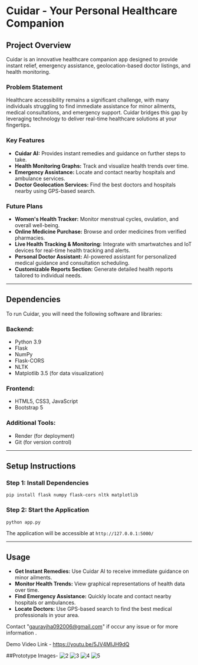 # Cuidar - Your Personal Healthcare Companion

## Project Overview
Cuidar is an innovative healthcare companion app designed to provide instant relief, emergency assistance, geolocation-based doctor listings, and health monitoring.

### Problem Statement
Healthcare accessibility remains a significant challenge, with many individuals struggling to find immediate assistance for minor ailments, medical consultations, and emergency support. Cuidar bridges this gap by leveraging technology to deliver real-time healthcare solutions at your fingertips.

### Key Features
- **Cuidar AI:** Provides instant remedies and guidance on further steps to take.
- **Health Monitoring Graphs:** Track and visualize health trends over time.
- **Emergency Assistance:** Locate and contact nearby hospitals and ambulance services.
- **Doctor Geolocation Services:** Find the best doctors and hospitals nearby using GPS-based search.

### Future Plans
- **Women's Health Tracker:** Monitor menstrual cycles, ovulation, and overall well-being.
- **Online Medicine Purchase:** Browse and order medicines from verified pharmacies.
- **Live Health Tracking & Monitoring:** Integrate with smartwatches and IoT devices for real-time health tracking and alerts.
- **Personal Doctor Assistant:** AI-powered assistant for personalized medical guidance and consultation scheduling.
- **Customizable Reports Section:** Generate detailed health reports tailored to individual needs.

---

## Dependencies
To run Cuidar, you will need the following software and libraries:

### Backend:
- Python 3.9
- Flask
- NumPy
- Flask-CORS
- NLTK
- Matplotlib 3.5 (for data visualization)

### Frontend:
- HTML5, CSS3, JavaScript
- Bootstrap 5

### Additional Tools:
- Render (for deployment)
- Git (for version control)

---

## Setup Instructions

### Step 1: Install Dependencies
```
pip install flask numpy flask-cors nltk matplotlib
```

### Step 2: Start the Application
```
python app.py
```
The application will be accessible at `http://127.0.0.1:5000/`

---

## Usage
- **Get Instant Remedies:** Use Cuidar AI to receive immediate guidance on minor ailments.
- **Monitor Health Trends:** View graphical representations of health data over time.
- **Find Emergency Assistance:** Quickly locate and contact nearby hospitals or ambulances.
- **Locate Doctors:** Use GPS-based search to find the best medical professionals in your area.

Contact "gauravjha092006@gmail.com" if occur any issue or for more information .

Demo Video Link - https://youtu.be/5JV4MIJH9dQ

##Prototype Images-
![2](https://github.com/user-attachments/assets/97dc297a-9132-4081-ae82-e0d244b616a3)
![3](https://github.com/user-attachments/assets/a647b69f-3bc7-4170-b9d9-bf01bb4ba81d)
![4](https://github.com/user-attachments/assets/2d565f47-036c-479c-9df3-44c29d560d73)
![5](https://github.com/user-attachments/assets/d2dbeeff-f8c5-424b-bde9-5c0ec3d6d09e)




